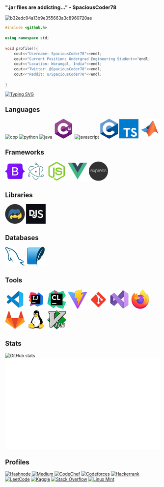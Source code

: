 ### ".jar files are addicting..."  - SpaciousCoder78

<!--
**hopinggrasshopper/hopinggrasshopper** is a ✨ _special_ ✨ repository because its `README.md` (this file) appears on your GitHub profile.

Here are some ideas to get you started:

- 🔭 I’m currently working on ...
- 🌱 I’m currently learning ...
- 👯 I’m looking to collaborate on ...
- 🤔 I’m looking for help with ...
- 💬 Ask me about ...
- 📫 How to reach me: ...
- 😄 Pronouns: ...
- ⚡ Fun fact: ...
-->
![b32edc94a13b9e355663a3c8960720ae](https://github.com/SpaciousCoder78/SpaciousCoder78/assets/88923986/da5f1296-e610-416e-96ef-4a38c6fb21fd)

```cpp
#include <github.h>

using namespace std;

void profile(){
    cout<<"Username: SpaciousCoder78"<<endl;
    cout<<"Current Position: Undergrad Engineering Student<<"endl;
    cout<<"Location: Warangal, India"<<endl;
    cout<<"Twitter: @SpaciousCoder78"<<endl;
    cout<<"Reddit: u/SpaciousCoder78"<<endl;

}
```
[![Typing SVG](https://readme-typing-svg.demolab.com?font=Fira+Code&pause=1000&color=E5F7E4&background=000000&multiline=true&repeat=false&random=false&width=600&height=250&lines=Username%3A+SpaciousCoder78;Current+Position%3A+Undergrad+Engineering+Student;Location%3A+Warangal%2C+India;Twitter%3A+%40SpaciousCoder78;Reddit%3A+u%2FSpaciousCoder78)](https://git.io/typing-svg)


## Languages
![cpp](https://github.com/abrahamcalf/programming-languages-logos/blob/master/src/cpp/cpp_64x64.png?raw=true)
![python](https://github.com/abrahamcalf/programming-languages-logos/blob/master/src/python/python_64x64.png?raw=true)
![java](https://github.com/abrahamcalf/programming-languages-logos/blob/master/src/java/java_64x64.png?raw=true)
![csharp](https://github.com/SpaciousCoder78/SpaciousCoder78/blob/main/img/c(1).png?raw=true)
![javascript](https://github.com/abrahamcalf/programming-languages-logos/blob/master/src/javascript/javascript_64x64.png?raw=true)
![c](https://github.com/SpaciousCoder78/SpaciousCoder78/blob/main/img/695px-C_Programming_Language(1).png?raw=true)
![typescript](https://github.com/SpaciousCoder78/SpaciousCoder78/blob/main/img/typescript-original(1).png?raw=true)
![matlab](https://github.com/SpaciousCoder78/SpaciousCoder78/blob/main/img/matlab-original(1).png?raw=true)



## Frameworks
![bootstrap](https://github.com/SpaciousCoder78/SpaciousCoder78/blob/main/bootstrap-original(1).png?raw=true)
![electron](https://github.com/SpaciousCoder78/SpaciousCoder78/blob/main/img/electron-original(1).png?raw=true)
![node](https://github.com/SpaciousCoder78/SpaciousCoder78/blob/main/img/nodejs-original(1).png?raw=true)
![vue](https://github.com/SpaciousCoder78/SpaciousCoder78/blob/main/img/vuejs-original(1).png?raw=true)
![express](https://github.com/SpaciousCoder78/SpaciousCoder78/blob/main/img/express-js(1).png?raw=true)

## Libraries
![discord py](https://github.com/SpaciousCoder78/SpaciousCoder78/blob/main/img/disnake-logo(1).png?raw=true)
![discordjs](https://github.com/SpaciousCoder78/SpaciousCoder78/blob/main/img/discordjs-original(1).png?raw=true)

## Databases
![mysql](https://github.com/SpaciousCoder78/SpaciousCoder78/blob/main/mysql-original(1).png?raw=true)
![sqlite](https://github.com/SpaciousCoder78/SpaciousCoder78/blob/main/sqlite-original(2).png?raw=true)

## Tools
![vscode](https://github.com/SpaciousCoder78/SpaciousCoder78/blob/main/vscode(1).png?raw=true)
![intellij](https://github.com/SpaciousCoder78/SpaciousCoder78/blob/main/intellij(1).png?raw=true)
![clion](https://github.com/SpaciousCoder78/SpaciousCoder78/blob/main/img/clion(1).png?raw=true)
![vite](https://github.com/SpaciousCoder78/SpaciousCoder78/blob/main/img/Vitejs-logo.svg(1).png?raw=true)
![git](https://github.com/SpaciousCoder78/SpaciousCoder78/blob/main/git(1)(1).png?raw=true)
![visualstudio](https://github.com/SpaciousCoder78/SpaciousCoder78/blob/main/img/Visual_Studio_Icon_2022(1).png?raw=true)
![firefox](https://github.com/SpaciousCoder78/SpaciousCoder78/blob/main/img/Firefox_logo,_2019(1).png?raw=true)
![gitlab](https://github.com/SpaciousCoder78/SpaciousCoder78/blob/main/img/gitlab-original(1).png?raw=true)
![linux](https://github.com/SpaciousCoder78/SpaciousCoder78/blob/main/img/linux-original(1).png?raw=true)
![vim](https://github.com/SpaciousCoder78/SpaciousCoder78/blob/main/img/vim-original(1).png?raw=true)

<!---->


## Stats
![GitHub stats](https://github-readme-stats.vercel.app/api?username=spaciouscoder78&show_icons=true&theme=radical)
![](https://raw.githubusercontent.com/SpaciousCoder78/github-stats/master/generated/languages.svg#gh-dark-mode-only)


## Profiles
[![Hashnode](https://img.shields.io/badge/Hashnode-2962FF?style=for-the-badge&logo=hashnode&logoColor=white)](https://hashnode.com/@spaciouscoder78)
[![Medium](https://img.shields.io/badge/Medium-12100E?style=for-the-badge&logo=medium&logoColor=white)](https://medium.com/@spaciouscoder78)
[![CodeChef](https://img.shields.io/badge/CodeChef-%23964B00.svg?style=for-the-badge&logo=CodeChef&logoColor=white)](https://www.codechef.com/users/spaciouscoder7)
[![Codeforces](https://img.shields.io/badge/Codeforces-445f9d?style=for-the-badge&logo=Codeforces&logoColor=white)](https://codeforces.com/profile/spaciouscoder78)
[![Hackerrank](https://img.shields.io/badge/-Hackerrank-2EC866?style=for-the-badge&logo=HackerRank&logoColor=white)](https://www.hackerrank.com/profile/spaciouscoder78)
[![LeetCode](https://img.shields.io/badge/LeetCode-000000?style=for-the-badge&logo=LeetCode&logoColor=#d16c06)](https://leetcode.com/SpaciousCoder78/)
[![Kaggle](https://img.shields.io/badge/Kaggle-035a7d?style=for-the-badge&logo=kaggle&logoColor=white)](https://www.kaggle.com/spaciouscoder78)
[![Stack Overflow](https://img.shields.io/badge/-Stackoverflow-FE7A16?style=for-the-badge&logo=stack-overflow&logoColor=white)](https://stackoverflow.com/users/18499990/spaciouscoder78)
[![Linux Mint](https://img.shields.io/badge/Linux%20Mint-87CF3E?style=for-the-badge&logo=Linux%20Mint&logoColor=white)](https://forums.linuxmint.com/memberlist.php?mode=viewprofile&u=358883)

